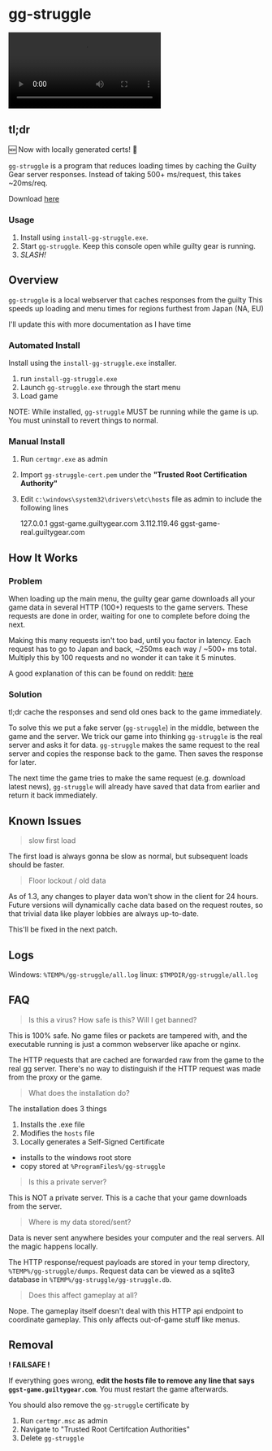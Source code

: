 # gg-struggle

![Demo Video](media/ggmain.webm)

## tl;dr

🆕 Now with locally generated certs! 🔐

`gg-struggle` is a program that reduces loading times by caching
the Guilty Gear server responses. Instead of taking 500+ ms/request,
this takes ~20ms/req.

Download [here](https://github.com/tsaibermelon/gg-struggle/releases/download/v1.4.1/install-gg-struggle-v1.4.1.exe)

### Usage

1. Install using `install-gg-struggle.exe`.
2. Start `gg-struggle`. Keep this console open while guilty gear is running.
3. _SLASH!_

## Overview

`gg-struggle` is a local webserver that caches responses from the guilty
This speeds up loading and menu times for regions furthest from Japan (NA, EU)

I'll update this with more documentation as I have time

### Automated Install

Install using the `install-gg-struggle.exe` installer.

1. run `install-gg-struggle.exe`
2. Launch `gg-struggle.exe` through the start menu
3. Load game

NOTE: While installed, `gg-struggle` MUST be running while the game is up.
You must uninstall to revert things to normal.

### Manual Install

1. Run `certmgr.exe` as admin
2. Import `gg-struggle-cert.pem` under the **"Trusted Root Certification Authority"**
3. Edit `c:\windows\system32\drivers\etc\hosts` file as admin to include the following lines

    127.0.0.1 ggst-game.guiltygear.com
    3.112.119.46 ggst-game-real.guiltygear.com

## How It Works

### Problem

When loading up the main menu, the guilty gear game downloads all your game
data in several HTTP (100+) requests to the game servers. These requests
are done in order, waiting for one to complete before doing the next.

Making this many requests isn't too bad, until you factor in latency.
Each request has to go to Japan and back, ~250ms each way / ~500+ ms total.
Multiply this by 100 requests and no wonder it can take it 5 minutes.

A good explanation of this can be found on reddit: [here](https://www.reddit.com/r/Guiltygear/comments/oaqwo5/analysis_of_network_traffic_at_game_startup)

### Solution

tl;dr cache the responses and send old ones back to the game immediately.

To solve this we put a fake server (`gg-struggle`) in the middle, between the game and the server.
We trick our game into thinking `gg-struggle` is the real server and asks
it for data. `gg-struggle` makes the same request to the real server and copies the response
back to the game. Then saves the response for later.

The next time the game tries to make the same request (e.g. download latest news),
`gg-struggle` will already have saved that data from earlier and return it back
immediately.

## Known Issues

> slow first load

The first load is always gonna be slow as normal, but subsequent loads should be faster.

> Floor lockout / old data

As of 1.3, any changes to player data won't show in the client for 24 hours.
Future versions will dynamically cache data based on the request routes,
so that trivial data like player lobbies are always up-to-date.

This'll be fixed in the next patch.

## Logs

Windows: `%TEMP%/gg-struggle/all.log`
linux: `$TMPDIR/gg-struggle/all.log`

## FAQ

> Is this a virus? How safe is this? Will I get banned?

This is 100% safe. No game files or packets are tampered with,
and the executable running is just a common webserver like apache or nginx.

The HTTP requests that are cached are forwarded raw from the
game to the real gg server. There's no way to distinguish if the HTTP
request was made from the proxy or the game.

> What does the installation do?

The installation does 3 things

1. Installs the .exe file
2. Modifies the `hosts` file
3. Locally generates a Self-Signed Certificate
  - installs to the windows root store
  - copy stored at `%ProgramFiles%/gg-struggle`

> Is this a private server?

This is NOT a private server. This is a cache that your game downloads from
the server.

> Where is my data stored/sent?

Data is never sent anywhere besides your computer and the real
servers. All the magic happens locally.

The HTTP response/request payloads are stored in your temp directory,
`%TEMP%/gg-struggle/dumps`. Request data can be viewed as a sqlite3
database in `%TEMP%/gg-struggle/gg-struggle.db`.

> Does this affect gameplay at all?

Nope. The gameplay itself doesn't deal with this HTTP api endpoint
to coordinate gameplay. This only affects out-of-game stuff like menus.

## Removal

**! FAILSAFE !**

If everything goes wrong, **edit the hosts file to remove any line that
says `ggst-game.guiltygear.com`**. You must restart the game afterwards.

You should also remove the `gg-struggle` certificate by

1. Run `certmgr.msc` as admin
2. Navigate to "Trusted Root Certifcation Authorities"
3. Delete `gg-struggle`
